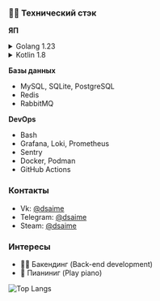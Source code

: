 
### 🔨😁 Технический стэк

**ЯП**
<details>
  <summary>Golang 1.23</summary>

  - nullism/bqb
  - jmoiron/sqlx
  - gofiber/fiber
  - rabbitmq/amqp091-go
  - redis/go-redis
  - grpc
  - protobuf
  - urfave/cli
  - testcontainers/testcontainers-go
  - PaulSonOfLars/gotgbot
  - jinzhu/gorm (v1)
</details>
<details>
  <summary>Kotlin 1.8</summary>

  - Compose
  - Coil
  - Viewmodel
  - Retrifit2
  - Coroutines
  - Okhttp3
</details>

**Базы данных**
- MySQL, SQLite, PostgreSQL
- Redis
- RabbitMQ

**DevOps**
- Bash
- Grafana, Loki, Prometheus
- Sentry
- Docker, Podman
- GitHub Actions

### Контакты
- Vk: [@dsaime](https://vk.ru/dsaime)
- Telegram: [@dsaime](https://t.me/dsaime)
- Steam: [@dsaime](https://steamcommunity.com/id/dsaime)

### Интересы
- 👨‍💻 Бакендинг (Back-end development)
- 🎵 Пианиниг (Play piano)

![Top Langs](https://github-readme-stats.vercel.app/api/top-langs/?username=dsaime&layout=compact&theme=dark)
